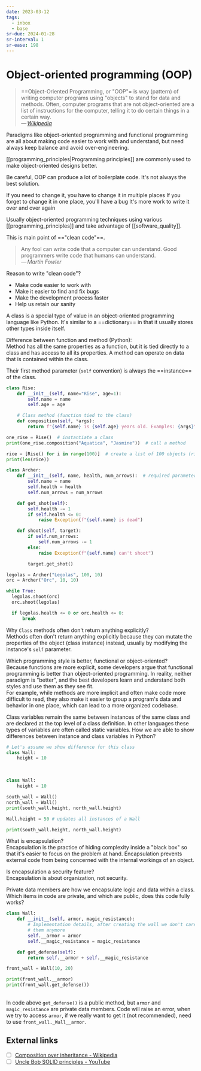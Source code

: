 ```yaml
---
date: 2023-03-12
tags:
  - inbox
  - base
sr-due: 2024-01-28
sr-interval: 1
sr-ease: 198
---
```


# Object-oriented programming (OOP)

> ==Object-Oriented Programming, or "OOP"= is way (pattern) of writing computer
> programs using "objects" to stand for data and methods. Often, computer
> programs that are not object-oriented are a list of instructions for the
> computer, telling it to do certain things in a certain way.\
> — <cite>[Wikipedia](https://simple.wikipedia.org/wiki/Object-oriented_programming)</cite>

Paradigms like object-oriented programming and functional programming are all
about making code easier to work with and understand, but need always keep
balance and avoid over-engineering.

[[programming_principles|Programming principles]] are commonly used to make
object-oriented designs better.

Be careful, OOP can produce a lot of boilerplate code. It's not always the best
solution.

If you need to change it, you have to change it in multiple places
If you forget to change it in one place, you'll have a bug
It's more work to write it over and over again

Usually object-oriented programming techniques using various
[[programming_principles]] and take advantage of [[software_quality]].

This is main point of =="clean code"==.
> Any fool can write code that a computer can understand. Good programmers write
> code that humans can understand.\
> — <cite>Martin Fowler</cite>

Reason to write "clean code"?
&#10;<br>
- Make code easier to work with
- Make it easier to find and fix bugs
- Make the development process faster
- Help us retain our sanity

A class is a special type of value in an object-oriented programming language
like Python. It's similar to a ==dictionary== in that it usually stores other
types inside itself.

Difference between function and method (Python):
&#10;<br>
Method has all the same properties as a function, but it is tied directly to a
class and has access to all its properties.
A method can operate on data that is contained within the class. <!--SR:!2024-09-24,2,198-->

Their first method parameter (`self` convention) is always the ==instance== of
the class.
```python
class Rise:
    def __init__(self, name="Rise", age=1):
        self.name = name
        self.age = age

    # Class method (function tied to the class)
    def composition(self, *args):
        return f"{self.name} is {self.age} years old. Examples: {args}"

one_rise = Rise()  # instantiate a class
print(one_rise.composition("Aquatica", "Jasmine"))  # call a method

rice = [Rise() for i in range(100)]  # create a list of 100 objects (rise instances)
print(len(rice))

class Archer:
    def __init__(self, name, health, num_arrows):  # required parameters
        self.name = name
        self.health = health
        self.num_arrows = num_arrows

    def get_shot(self):
        self.health -= 1
        if self.health <= 0:
            raise Exception(f"{self.name} is dead")

    def shoot(self, target):
        if self.num_arrows:
            self.num_arrows -= 1
        else:
            raise Exception(f"{self.name} can't shoot")

        target.get_shot()

legolas = Archer("Legolas", 100, 10)
orc = Archer("Orc", 10, 10)

while True:
  legolas.shoot(orc)
  orc.shoot(legolas)

  if legolas.health <= 0 or orc.health <= 0:
      break
```

Why `Class` methods often don't return anything explicitly?
&#10;<br>
Methods often don't return anything explicitly because they can mutate the
properties of the object (class instance) instead, usually by modifying the
instance's `self` parameter.

Which programming style is better, functional or object-oriented?
&#10;<br>
Because functions are more explicit, some developers argue that functional
programming is better than object-oriented programming. In reality, neither
paradigm is "better", and the best developers learn and understand both styles
and use them as they see fit.
\
For example, while methods are more implicit and often make code more difficult
to read, they also make it easier to group a program's data and behavior in one
place, which can lead to a more organized codebase.

Class variables remain the same between instances of the same class and are
declared at the top level of a class definition. In other languages these types
of variables are often called static variables. How we are able to show
differences between instance and class variables in Python?
```python
# Let's assume we show difference for this class
class Wall:
    height = 10
```
&#10;<br>
```python
class Wall:
    height = 10

south_wall = Wall()
north_wall = Wall()
print(south_wall.height, north_wall.height)

Wall.height = 50 # updates all instances of a Wall

print(south_wall.height, north_wall.height)
```

What is encapsulation?
&#10;<br>
Encapsulation is the practice of hiding complexity inside a "black box" so that
it's easier to focus on the problem at hand. Encapsulation prevents external
code from being concerned with the internal workings of an object.

Is encapsulation a security feature?
&#10;<br>
Encapsulation is about organization, not security. <!--SR:!2024-10-22,4,198-->

Private data members are how we encapsulate logic and data within a class. Which
items in code are private, and which are public, does this code fully works?
```python
class Wall:
    def __init__(self, armor, magic_resistance):
        # Implementation details, after creating the wall we don't care about
        # them anymore
        self.__armor = armor
        self.__magic_resistance = magic_resistance

    def get_defense(self):
        return self.__armor + self.__magic_resistance

front_wall = Wall(10, 20)

print(front_wall.__armor)
print(front_wall.get_defense())
```
&#10;<br>
In code above `get_defense()` is a public method, but `armor` and
`magic_resistance` are private data members.
Code will raise an error, when we try to access `armor`, if we really want to
get it (not recommended), need to use `front_wall._Wall__armor`.


## External links

- [ ] [Composition over inheritance - Wikipedia](https://en.wikipedia.org/wiki/Composition_over_inheritance)
- [ ] [Uncle Bob SOLID principles - YouTube](https://www.youtube.com/watch?v=zHiWqnTWsn4)
